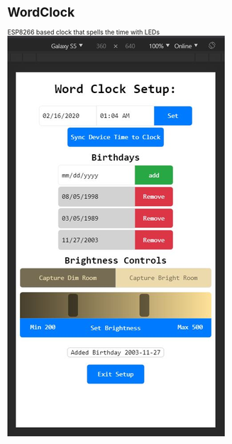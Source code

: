 # WordClock
ESP8266 based clock that spells the time with LEDs
![Captive Portal](https://github.com/ben-esler/WordClock/blob/master/HTML%20Testing/example.jpg)
